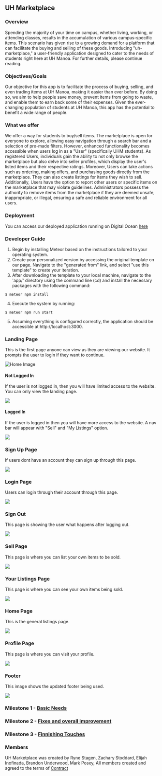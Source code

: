 ## UH Marketplace

### Overview

Spending the majority of your time on campus, whether living, working, or attending classes, results in the accumulation of various campus-specific items. This scenario has given rise to a growing demand for a platform that can facilitate the buying and selling of these goods. Introducing "uh-marketplace," a user-friendly application designed to cater to the needs of students right here at UH Manoa. For further details, please continue reading.

### Objectives/Goals

Our objective for this app is to facilitate the process of buying, selling, and even trading items at UH Manoa, making it easier than ever before. By doing so, we aim to help people save money, prevent items from going to waste, and enable them to earn back some of their expenses. Given the ever-changing population of students at UH Manoa, this app has the potential to benefit a wide range of people.

### What we offer

We offer a way for students to buy/sell items. The marketplace is open for everyone to explore, allowing easy navigation through a search bar and a selection of pre-made filters. However, enhanced functionality becomes accessible when users log in as a "User" (specifically UHM students). As registered Users, individuals gain the ability to not only browse the marketplace but also delve into seller profiles, which display the user's listed items and their respective ratings. Moreover, Users can take actions such as ordering, making offers, and purchasing goods directly from the marketplace. They can also create listings for items they wish to sell. Additionally, Users have the option to report other users or specific items on the marketplace that may violate guidelines. Administrators possess the authority to remove items from the marketplace if they are deemed unsafe, inappropriate, or illegal, ensuring a safe and reliable environment for all users.

### Deployment

You can access our deployed application running on Digital Ocean <a href="https://uhmarketplace.com">here</a>

### Developer Guide
1. Begin by installing Meteor based on the instructions tailored to your operating system.
2. Create your personalized version by accessing the original template on our page. Navigate to the "generated from" link, and select "use this template" to create your iteration.
3. After downloading the template to your local machine, navigate to the 'app/' directory using the
command line (cd) and install the necessary packages with the following command:

```
$ meteor npm install
```

4. Execute the system by running:

```
$ meteor npm run start
```
   
5. Assuming everything is configured correctly, the application should be accessible at http://localhost:3000.


### Landing Page
This is the first page anyone can view as they are viewing our website. It prompts the user to login if they want to continue.

<img src="images/M2/notloggedinlanding.png" alt="Home Image">

#### Not Logged In

If the user is not logged in, then you will have limited access to the website. You can only view the landing page.

<img src="images/M2/notloggedinlanding.png">

#### Logged In

If the user is logged in then you will have more access to the website. A nav bar will appear with "Sell" and "My Listings" option.

<img src="images/M2/loggedinlanding.png">

### Sign Up Page

If users dont have an account they can sign up through this page.

<img src="images/M2/signup.png">

### Login Page

Users can login through their account through this page.

<img src="images/M2/signin.png">

### Sign Out

This page is showing the user what happens after logging out.

<img src="images/M2/SignedOut.png">

### Sell Page

This page is where you can list your own items to be sold.

<img src="images/M2/Sell.png">

### Your Listings Page

This page is where you can see your own items being sold.

<img src="images/M2/YourListings.png">

### Home Page

This is the general listings page.

<img src="images/M2/ItemsForSale.png">

### Profile Page

This page is where you can visit your profile.

<img src="images/M2/profile.png">

### Footer

This image shows the updated footer being used.

<img src="images/M2/footershit.png">


### Milestone 1 - <a href="https://github.com/orgs/the-manoa-marketplace/projects/1/views/3">Basic Needs</a>

### Milestone 2 - <a href="https://github.com/orgs/the-manoa-marketplace/projects/2">Fixes and overall improvement</a>

### Milestone 3 - <a href="https://github.com/orgs/the-manoa-marketplace/projects/3/views/1">Finnishing Touches</a>

### Members
UH Marketplace was created by 
Ryne Stagen, 
Zachary Stoddard,
Elijah Inofinada,
Brandon Underwood,
Mark Posey,
All members created and agreed to the terms of <a href="https://docs.google.com/document/d/1hA1DgIcQTYfmhvpeaGIpJnZtc9JGGncrJdrkwGfT2AQ/edit">Contract</a>

<a href= "https://github.com/orgs/the-manoa-marketplace/projects/1" ></a>

